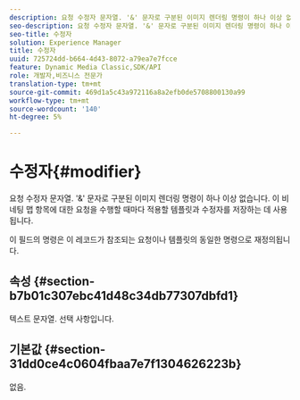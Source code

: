 ```yaml
---
description: 요청 수정자 문자열. '&' 문자로 구분된 이미지 렌더링 명령이 하나 이상 없습니다. 이 비네팅 맵 항목에 대한 요청을 수행할 때마다 적용할 템플릿과 수정자를 저장하는 데 사용됩니다.
seo-description: 요청 수정자 문자열. '&' 문자로 구분된 이미지 렌더링 명령이 하나 이상 없습니다. 이 비네팅 맵 항목에 대한 요청을 수행할 때마다 적용할 템플릿과 수정자를 저장하는 데 사용됩니다.
seo-title: 수정자
solution: Experience Manager
title: 수정자
uuid: 725724dd-b664-4d43-8072-a79ea7e7fcce
feature: Dynamic Media Classic,SDK/API
role: 개발자,비즈니스 전문가
translation-type: tm+mt
source-git-commit: 469d1a5c43a972116a8a2efb0de5708800130a99
workflow-type: tm+mt
source-wordcount: '140'
ht-degree: 5%

---
```



# 수정자{#modifier}

요청 수정자 문자열. &#39;&amp;&#39; 문자로 구분된 이미지 렌더링 명령이 하나 이상 없습니다. 이 비네팅 맵 항목에 대한 요청을 수행할 때마다 적용할 템플릿과 수정자를 저장하는 데 사용됩니다.

이 필드의 명령은 이 레코드가 참조되는 요청이나 템플릿의 동일한 명령으로 재정의됩니다.

## 속성 {#section-b7b01c307ebc41d48c34db77307dbfd1}

텍스트 문자열. 선택 사항입니다.

## 기본값 {#section-31dd0ce4c0604fbaa7e7f1304626223b}

없음.
